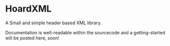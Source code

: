 # HoardXML
A Small and simple header based XML library. 

Documentation is well-readable within the sourcecode and a getting-started will be posted here, soon!
